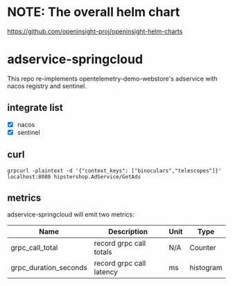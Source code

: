 # NOTE: The overall helm chart 

https://github.com/openinsight-proj/openinsight-helm-charts


# adservice-springcloud

This repo re-implements opentelemetry-demo-webstore's adservice with nacos registry and sentinel.

## integrate list

- [x] nacos 
- [x] sentinel

## curl
```shell
grpcurl -plaintext -d '{"context_keys": ["binoculars","telescopes"]}' localhost:8080 hipstershop.AdService/GetAds
```

## metrics

adservice-springcloud will emit two metrics:

| Name                  | Description              | Unit | Type      |
| --------------------- | ------------------------ | ---- | --------- |
| grpc_call_total       | record grpc call totals  | N/A  | Counter   |
| grpc_duration_seconds | record grpc call latency | ms   | histogram |

